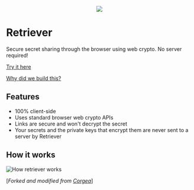 <p align="center">
  <img src="/img/logo.png">
</p>

# Retriever
Secure secret sharing through the browser using web crypto. No server required!

[Try it here](https://pradeepdukkaram.github.io/retriever)


[Why did we build this?](https://pradeepdukkaram.github.io/retriever/why.html)

## Features
* 100% client-side
* Uses standard browser web crypto APIs
* Links are secure and won't decrypt the secret
* Your secrets and the private keys that encrypt them are never sent to a server by Retriever


## How it works
![How retriever works](/img/encryption_flow.png)

[<i>Forked and modified from [Corgea](https://github.com/Corgea/retriever/)</i>]
